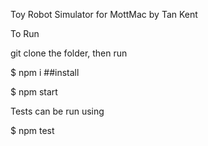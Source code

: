 Toy​ ​Robot​ ​Simulator for MottMac by Tan Kent

To Run

git clone the folder, then run

$ npm i 
##install

$ npm start

Tests can be run using 

$ npm test